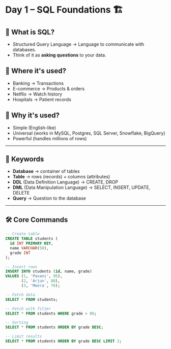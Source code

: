 # Day 1 – SQL Foundations 🏗️

## 🌟 What is SQL?
- Structured Query Language → Language to communicate with databases.
- Think of it as **asking questions** to your data.

## 🧩 Where it's used?
- Banking → Transactions
- E-commerce → Products & orders
- Netflix → Watch history
- Hospitals → Patient records

## 🎯 Why it's used?
- Simple (English-like)
- Universal (works in MySQL, Postgres, SQL Server, Snowflake, BigQuery)
- Powerful (handles millions of rows)

---

## 🔑 Keywords
- **Database** → container of tables
- **Table** → rows (records) + columns (attributes)
- **DDL** (Data Definition Language) → CREATE, DROP
- **DML** (Data Manipulation Language) → SELECT, INSERT, UPDATE, DELETE
- **Query** → Question to the database

---

## 🛠️ Core Commands
```sql
-- Create table
CREATE TABLE students (
  id INT PRIMARY KEY,
  name VARCHAR(50),
  grade INT
);

-- Insert rows
INSERT INTO students (id, name, grade)
VALUES (1, 'Pavani', 95),
       (2, 'Arjun', 88),
       (3, 'Meera', 76);

-- Fetch data
SELECT * FROM students;

-- Fetch with filter
SELECT * FROM students WHERE grade > 80;

-- Sorting
SELECT * FROM students ORDER BY grade DESC;

-- Limit results
SELECT * FROM students ORDER BY grade DESC LIMIT 2;
